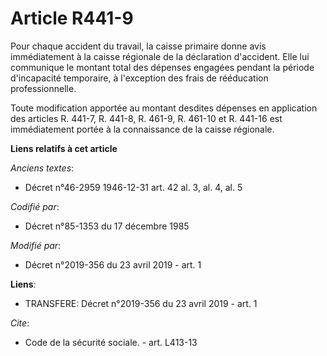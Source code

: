 # Article R441-9

Pour chaque accident du travail, la caisse primaire donne avis immédiatement à la caisse régionale de la déclaration
d'accident. Elle lui communique le montant total des dépenses engagées pendant la période d'incapacité temporaire, à
l'exception des frais de rééducation professionnelle.

Toute modification apportée au montant desdites dépenses en application des articles R. 441-7, R. 441-8, R. 461-9, R. 461-10
et R. 441-16 est immédiatement portée à la connaissance de la caisse régionale.

**Liens relatifs à cet article**

_Anciens textes_:

  - Décret n°46-2959 1946-12-31 art. 42 al. 3, al. 4, al. 5

_Codifié par_:

  - Décret n°85-1353 du 17 décembre 1985

_Modifié par_:

  - Décret n°2019-356 du 23 avril 2019 - art. 1

**Liens**:

  - TRANSFERE: Décret n°2019-356 du 23 avril 2019 - art. 1

_Cite_:

  - Code de la sécurité sociale. - art. L413-13
